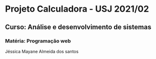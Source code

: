 # Projeto Calculadora - USJ 2021/02
## Curso: Análise e desenvolvimento de sistemas
### Matéria: Programação web
 Jéssica Mayane Almeida dos santos

